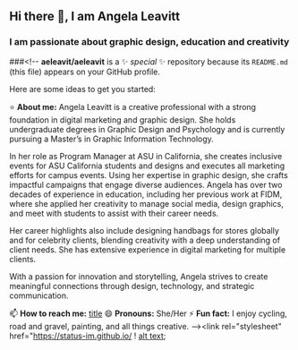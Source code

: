 ## Hi there 👋, I am Angela Leavitt
### I am passionate about graphic design, education and creativity
###<!--
**aeleavit/aeleavit** is a ✨ _special_ ✨ repository because its `README.md` (this file) appears on your GitHub profile.

Here are some ideas to get you started:

:star: **About me:** Angela Leavitt is a creative professional with a strong foundation in digital marketing and graphic design. She holds undergraduate degrees in Graphic Design and Psychology and is currently pursuing a Master’s in Graphic Information Technology.

 In her role as Program Manager at ASU in California, she creates inclusive events for ASU California students and designs and executes all marketing efforts for campus events. Using her expertise in graphic design, she crafts impactful campaigns that engage diverse audiences. Angela has over two decades of experience in education, including her previous work at FIDM, where she applied her creativity to manage social media, design graphics, and meet with students to assist with their career needs.<br/>

Her career highlights also include designing handbags for stores globally and for celebrity clients, blending creativity with a deep understanding of client needs. She has extensive experience in digital marketing for multiple clients.<br/>

With a passion for innovation and storytelling, Angela strives to create meaningful connections through design, technology, and strategic communication.<br/>

📫 **How to reach me:** [title](https://www.linkedin.com/in/angela-e-leavitt/)
😄 **Pronouns:** She/Her
⚡ **Fun fact:** I enjoy cycling, road and gravel, painting, and all things creative. 
--><link rel="stylesheet" href="https://status-im.github.io/
! [alt text](<img src="https://github-readme-stats.vercel.app/api/top-langs?username=madushadhanushka&show_icons=true&locale=en&layout=compact&theme=chartreuse-dark" alt="ovi" />);</script>
